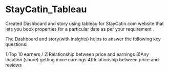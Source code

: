 # StayCatin_Tableau

Created Dashboard and story using tableau for StayCatin.com website that lets you book properties for a particular date as per your requirement .

The Dashboard and story(with insights) helps to answer the following key questions:

1)Top 10 earners /
2)Relationship between price and earnings
3)Any location (shore) getting more earnings
4)Relationship between price and reviews
